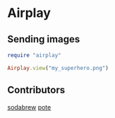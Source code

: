 # Airplay

## Sending images

```ruby
require "airplay"

Airplay.view("my_superhero.png")
```

## Contributors

[sodabrew](http://github.com/sodabrew)
[pote](http://github.com/pote)
